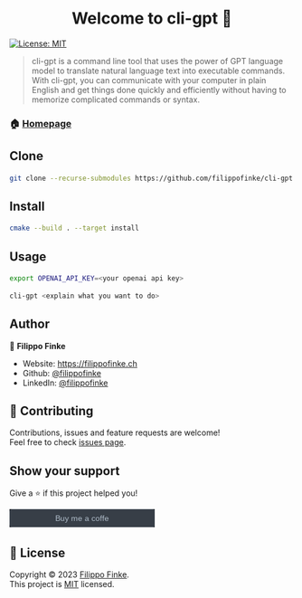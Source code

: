 <h1 align="center">Welcome to cli-gpt 👋</h1>
<p>
  <a href="https://github.com/filippofinke/cli-gpt/LICENSE" target="_blank">
    <img alt="License: MIT" src="https://img.shields.io/badge/License-MIT-yellow.svg" />
  </a>
</p>

> cli-gpt is a command line tool that uses the power of GPT language model to translate natural language text into executable commands. With cli-gpt, you can communicate with your computer in plain English and get things done quickly and efficiently without having to memorize complicated commands or syntax.

### 🏠 [Homepage](https://github.com/filippofinke/cli-gpt)

## Clone

```sh
git clone --recurse-submodules https://github.com/filippofinke/cli-gpt 
```

## Install

```sh
cmake --build . --target install
```

## Usage

```sh
export OPENAI_API_KEY=<your openai api key>
```

```sh
cli-gpt <explain what you want to do>
```

## Author

👤 **Filippo Finke**

* Website: https://filippofinke.ch
* Github: [@filippofinke](https://github.com/filippofinke)
* LinkedIn: [@filippofinke](https://linkedin.com/in/filippofinke)

## 🤝 Contributing

Contributions, issues and feature requests are welcome!<br />Feel free to check [issues page](https://github.com/filippofinke/cli-gpt/issues). 

## Show your support

Give a ⭐️ if this project helped you!

<a href="https://www.buymeacoffee.com/filippofinke">
  <img src="https://github.com/filippofinke/filippofinke/raw/main/images/buymeacoffe.png" alt="Buy Me A McFlurry">
</a>

## 📝 License

Copyright © 2023 [Filippo Finke](https://github.com/filippofinke).<br />
This project is [MIT](https://github.com/filippofinke/cli-gpt/LICENSE) licensed.

